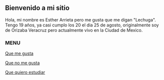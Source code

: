 ## Bienvenido a mi sitio

Hola, mi nombre es Esther Arrieta pero me gusta que me digan "Lechuga". Tengo 19 años, ya casi cumplo los 20 el dia 25 de agosto, originalmente soy de Orizaba Veracruz pero actualmente vivo en la Ciudad de Mexico.
      
### MENU

[Que me gusta](quemegusta.github.io)

[Que no me gusta](quenomegusta.github.io)

[Que quiero estudiar](quequieroestudiar.github.io)

